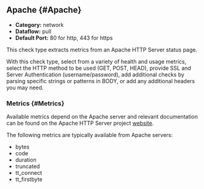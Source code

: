 ## Apache {#Apache}
 * **Category:** network
 * **Dataflow:** pull
 * **Default Port:** 80 for http, 443 for https

This check type extracts metrics from an Apache HTTP Server status page.

With this check type, select from a variety of health and usage metrics, select the HTTP method to be used (GET, POST, HEAD), provide SSL and Server Authentication (username/password), add additional checks by parsing specific strings or patterns in BODY, or add any additional headers you may need.


### Metrics {#Metrics}
Available metrics depend on the Apache server and relevant documentation can be found on the Apache HTTP Server project [website](https://httpd.apache.org/docs/).

The following metrics are typically available from Apache servers:
 * bytes
 * code
 * duration 
 * truncated 
 * tt_connect 
 * tt_firstbyte
